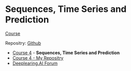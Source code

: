 # Sequences, Time Series and Prediction

[Course](https://www.coursera.org/learn/tensorflow-sequences-time-series-and-prediction/home/welcome)

Repositry: [Github](https://github.com/ThivaV/Introduction-to-TensorFlow)

* [Course 4](https://github.com/https-deeplearning-ai/tensorflow-1-public/tree/main/C4) - **Sequences, Time Series and Prediction**
* [Course 4 - My Repositry](https://github.com/ThivaV/Introduction-to-TensorFlow/tree/master/C4)
* [Deeplearing.AI Forum](https://community.deeplearning.ai/c/tf3/tf3-course-3/tf3-course-3-week-4/136)